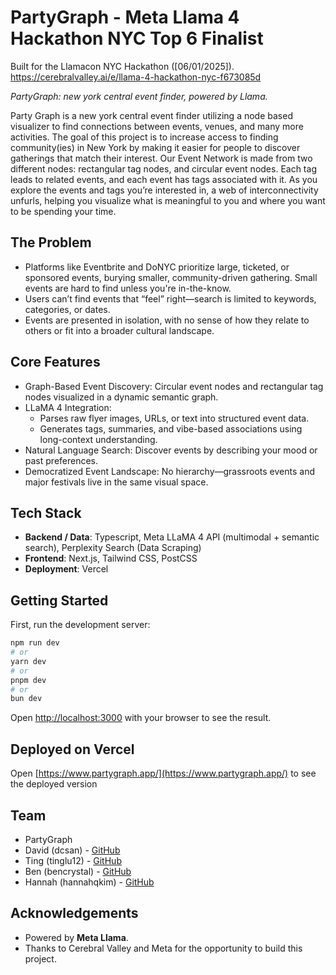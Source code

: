 # PartyGraph - Meta Llama 4 Hackathon NYC Top 6 Finalist

Built for the Llamacon NYC Hackathon ([06/01/2025]).
https://cerebralvalley.ai/e/llama-4-hackathon-nyc-f673085d

*PartyGraph: new york central event finder, powered by Llama.*

Party Graph is a new york central event finder utilizing a node based visualizer to find connections between events, venues, and many more activities. The goal of this project is to increase access to finding community(ies) in New York by making it easier for people to discover gatherings that match their interest. Our Event Network is made from two different nodes: rectangular tag nodes, and circular event nodes. Each tag leads to related events, and each event has tags associated with it.  As you explore the events and tags you’re interested in, a web of interconnectivity unfurls, helping you visualize what is meaningful to you and where you want to be spending your time.

## The Problem

*   Platforms like Eventbrite and DoNYC prioritize large, ticketed, or sponsored events, burying smaller, community-driven gathering. Small events are hard to find unless you're in-the-know.
*   Users can’t find events that “feel” right—search is limited to keywords, categories, or dates.
*   Events are presented in isolation, with no sense of how they relate to others or fit into a broader cultural landscape.

## Core Features

*   Graph-Based Event Discovery: Circular event nodes and rectangular tag nodes visualized in a dynamic semantic graph.
*   LLaMA 4 Integration:
    *   Parses raw flyer images, URLs, or text into structured event data.
    *   Generates tags, summaries, and vibe-based associations using long-context understanding.
*   Natural Language Search: Discover events by describing your mood or past preferences.
*   Democratized Event Landscape: No hierarchy—grassroots events and major festivals live in the same visual space.

## Tech Stack

*   **Backend / Data**: Typescript, Meta LLaMA 4 API (multimodal + semantic search), Perplexity Search (Data Scraping)
*   **Frontend**: Next.js, Tailwind CSS, PostCSS
*   **Deployment**: Vercel

## Getting Started

First, run the development server:

```bash
npm run dev
# or
yarn dev
# or
pnpm dev
# or
bun dev
```

Open [http://localhost:3000](http://localhost:3000) with your browser to see the result.

## Deployed on Vercel

Open [https://www.partygraph.app/](https://www.partygraph.app/) to see the deployed version

## Team

*   PartyGraph
*   David (dcsan) - [GitHub](https://github.com/dcsan)
*   Ting (tinglu12) - [GitHub](https://github.com/tinglu12)
*   Ben (bencrystal) - [GitHub](https://github.com/bencrystal)
*   Hannah (hannahqkim) - [GitHub](https://github.com/hannahqkim)


## Acknowledgements

*   Powered by **Meta Llama**.
*   Thanks to Cerebral Valley and Meta for the opportunity to build this project.